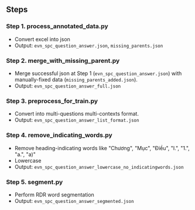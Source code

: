 ## Steps
### Step 1. process_annotated_data.py
- Convert excel into json
- Output: `evn_spc_question_answer.json`, `missing_parents.json`
### Step 2. merge_with_missing_parent.py
- Merge successful json at Step 1 (`evn_spc_question_answer.json`) with manually-fixed data (`missing_parents_added.json`).
- Output: `evn_spc_question_answer_full.json`
### Step 3. preprocess_for_train.py
- Convert into multi-questions multi-contexts format.
- Output: `evn_spc_question_answer_list_format.json`
### Step 4. remove_indicating_words.py
- Remove heading-indicating words like "Chương", "Mục", "Điều", "I.", "1.", "a.", "a)"
- Lowercase
- Output: `evn_spc_question_answer_lowercase_no_indicatingwords.json`
### Step 5. segment.py
- Perform RDR word segmentation
- Output: `evn_spc_question_answer_segmented.json`